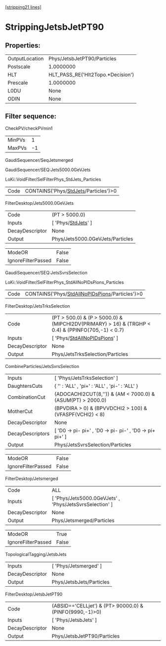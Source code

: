 [[stripping21 lines]](./stripping21-index)

# StrippingJetsbJetPT90

## Properties:

|                |                                    |
|----------------|------------------------------------|
| OutputLocation | Phys/JetsbJetPT90/Particles        |
| Postscale      | 1.0000000                          |
| HLT            | HLT_PASS_RE('Hlt2Topo.\*Decision') |
| Prescale       | 1.0000000                          |
| L0DU           | None                               |
| ODIN           | None                               |

## Filter sequence:

CheckPV/checkPVmin1

|        |     |
|--------|-----|
| MinPVs | 1   |
| MaxPVs | -1  |

GaudiSequencer/SeqJetsmerged

GaudiSequencer/SEQ:Jets5000.0GeVJets

LoKi::VoidFilter/SelFilterPhys_StdJets_Particles

|      |                                                                                |
|------|--------------------------------------------------------------------------------|
| Code | CONTAINS('Phys/[StdJets](./stripping21-commonparticles-stdjets)/Particles')\>0 |

FilterDesktop/Jets5000.0GeVJets

|                 |                                                               |
|-----------------|---------------------------------------------------------------|
| Code            | (PT \> 5000.0)                                                |
| Inputs          | [ 'Phys/[StdJets](./stripping21-commonparticles-stdjets)' ] |
| DecayDescriptor | None                                                          |
| Output          | Phys/Jets5000.0GeVJets/Particles                              |

|                    |       |
|--------------------|-------|
| ModeOR             | False |
| IgnoreFilterPassed | False |

GaudiSequencer/SEQ:JetsSvrsSelection

LoKi::VoidFilter/SelFilterPhys_StdAllNoPIDsPions_Particles

|      |                                                                                                    |
|------|----------------------------------------------------------------------------------------------------|
| Code | CONTAINS('Phys/[StdAllNoPIDsPions](./stripping21-commonparticles-stdallnopidspions)/Particles')\>0 |

FilterDesktop/JetsTrksSelection

|                 |                                                                                                       |
|-----------------|-------------------------------------------------------------------------------------------------------|
| Code            | (PT \> 500.0) & (P \> 5000.0) & (MIPCHI2DV(PRIMARY) \> 16) & (TRGHP \< 0.4) & (PPINFO(705,-1) \< 0.7) |
| Inputs          | [ 'Phys/[StdAllNoPIDsPions](./stripping21-commonparticles-stdallnopidspions)' ]                     |
| DecayDescriptor | None                                                                                                  |
| Output          | Phys/JetsTrksSelection/Particles                                                                      |

CombineParticles/JetsSvrsSelection

|                  |                                                              |
|------------------|--------------------------------------------------------------|
| Inputs           | [ 'Phys/JetsTrksSelection' ]                               |
| DaughtersCuts    | { '' : 'ALL' , 'pi+' : 'ALL' , 'pi-' : 'ALL' }               |
| CombinationCut   | (ADOCACHI2CUT(8,'')) & (AM \< 7000.0) & (ASUM(PT) \> 2000.0) |
| MotherCut        | (BPVDIRA \> 0) & (BPVVDCHI2 \> 100) & (VFASPF(VCHI2) \< 8)   |
| DecayDescriptor  | None                                                         |
| DecayDescriptors | [ 'D0 -\> pi- pi+' , 'D0 -\> pi- pi-' , 'D0 -\> pi+ pi+' ] |
| Output           | Phys/JetsSvrsSelection/Particles                             |

|                    |       |
|--------------------|-------|
| ModeOR             | False |
| IgnoreFilterPassed | False |

FilterDesktop/Jetsmerged

|                 |                                                           |
|-----------------|-----------------------------------------------------------|
| Code            | ALL                                                       |
| Inputs          | [ 'Phys/Jets5000.0GeVJets' , 'Phys/JetsSvrsSelection' ] |
| DecayDescriptor | None                                                      |
| Output          | Phys/Jetsmerged/Particles                                 |

|                    |       |
|--------------------|-------|
| ModeOR             | True  |
| IgnoreFilterPassed | False |

TopologicalTagging/JetsbJets

|                 |                          |
|-----------------|--------------------------|
| Inputs          | [ 'Phys/Jetsmerged' ]  |
| DecayDescriptor | None                     |
| Output          | Phys/JetsbJets/Particles |

FilterDesktop/JetsbJetPT90

|                 |                                                           |
|-----------------|-----------------------------------------------------------|
| Code            | (ABSID=='CELLjet') & (PT\> 90000.0) & (PINFO(9990,-1)\>0) |
| Inputs          | [ 'Phys/JetsbJets' ]                                    |
| DecayDescriptor | None                                                      |
| Output          | Phys/JetsbJetPT90/Particles                               |
